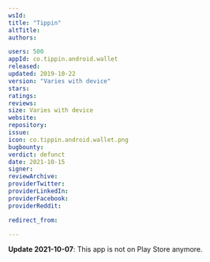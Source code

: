 ```yaml
---
wsId: 
title: "Tippin"
altTitle: 
authors:

users: 500
appId: co.tippin.android.wallet
released: 
updated: 2019-10-22
version: "Varies with device"
stars: 
ratings: 
reviews: 
size: Varies with device
website: 
repository: 
issue: 
icon: co.tippin.android.wallet.png
bugbounty: 
verdict: defunct
date: 2021-10-15
signer: 
reviewArchive:
providerTwitter: 
providerLinkedIn: 
providerFacebook: 
providerReddit: 

redirect_from:

---
```



**Update 2021-10-07**: This app is not on Play Store anymore.
